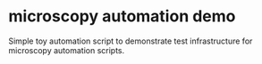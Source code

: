 # microscopy automation demo
Simple toy automation script to demonstrate test infrastructure for microscopy automation scripts.
